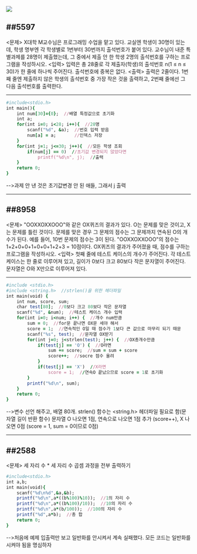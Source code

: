 <img src="https://capsule-render.vercel.app/api?type=waving&color=auto&height=200&section=header&text=Baekjoon&fontSize=90" /> 

##5597
----------------------

<문제>
X대학 M교수님은 프로그래밍 수업을 맡고 있다. 교실엔 학생이 30명이 있는데, 학생 명부엔 각 학생별로 1번부터 30번까지 출석번호가 붙어 있다.
교수님이 내준 특별과제를 28명이 제출했는데, 그 중에서 제출 안 한 학생 2명의 출석번호를 구하는 프로그램을 작성하시오.
<입력>
입력은 총 28줄로 각 제출자(학생)의 출석번호 n(1 ≤ n ≤ 30)가 한 줄에 하나씩 주어진다. 출석번호에 중복은 없다.
<출력>
출력은 2줄이다. 1번째 줄엔 제출하지 않은 학생의 출석번호 중 가장 작은 것을 출력하고, 2번째 줄에선 그 다음 출석번호를 출력한다.

-------------------------------
```ruby
#include<stdio.h>
int main(){
	int num[30]={0};  //배열 특정값으로 초기화
	int a;
	for(int i=0; i<28; i++){  //28명 
		scanf("%d", &a);  //번호 입력 받음
		num[a] = a;       //인덱스 저장
	}
	for(int j=1; j<=30; j++){  //모든 학생 조회
		if(num[j] == 0)  //초기값 변경되지 않았다면
			printf("%d\n", j);  //출력
	}
	return 0;
}
```
-->과제 안 낸 것은 초기값변경 안 된 애들, 그래서 j 출력

--------------------------------  
##8958
---------------------------------
<문제>
"OOXXOXXOOO"와 같은 OX퀴즈의 결과가 있다. O는 문제를 맞은 것이고, X는 문제를 틀린 것이다. 문제를 맞은 경우 그 문제의 점수는 그 문제까지 연속된 O의 개수가 된다. 예를 들어, 10번 문제의 점수는 3이 된다.
"OOXXOXXOOO"의 점수는 1+2+0+0+1+0+0+1+2+3 = 10점이다.
OX퀴즈의 결과가 주어졌을 때, 점수를 구하는 프로그램을 작성하시오.
<입력>
첫째 줄에 테스트 케이스의 개수가 주어진다. 각 테스트 케이스는 한 줄로 이루어져 있고, 길이가 0보다 크고 80보다 작은 문자열이 주어진다. 문자열은 O와 X만으로 이루어져 있다.

-----------------------------------------------------
```ruby
#include <stdio.h>
#include <string.h>  //strlen()을 위한 헤더파일
int main(void) { 
    int num, score, sum;
    char test[80];  //0보다 크고 80보다 작은 문자열
    scanf("%d", &num);  //테스트 케이스 개수 입력
    for(int i=0; i<num; i++) {  //개수 num만큼
        sum = 0;  //for문 끝나면 OX문 세야 해서
        score = 1;  //연속적인 O일 때 점수가 1보다 큰 값으로 마무리 되기 때문
        scanf("%s", test);  //문자열 OX받기
        for(int j=0; j<strlen(test); j++) {  //OX총개수만큼 
            if(test[j] == 'O') {  //O라면
                sum += score;  //sum = sum + score
                score++;  //socre 점수 올려
            }
            if(test[j] == 'X')  //X라면
                score = 1;  //연속O 끝났으므로 score = 1로 초기화
        } 
        printf("%d\n", sum);
    }
    return 0;
}
```
-->변수 선언 해주고, 배열 80개. strlen() 함수는 <string.h> 헤더파일 필요로 함(문자열 길이 반환 함수)
   문자열 O 나오면 1점, 연속으로 나오면 1점 추가 (score++), X 나오면 0점 (score = 1, sum = 0이므로 0점)
  
  ----------------------------------------------
  ##2588
  ---------------------------------------------
 <문제>
세 자리 수 * 세 자리 수 곱셈 과정을 전부 출력하기
```ruby
#include<stdio.h>
int a,b;
int main(void){
    scanf("%d\n%d",&a,&b);  
    printf("%d\n",a*((b%100)%10));  //1의 자리 수
    printf("%d\n",a*((b%100)/10));  //10의 자리 수
    printf("%d\n",a*(b/100));  //100의 자리 수
    printf("%d",a*b);  //총 합
    return 0;
}
```
-->처음에 예제 입출력만 보고 일반화를 안시켜서 계속 실패했다. 모든 코드는 일반화를 시켜야 됨을 명심하자

